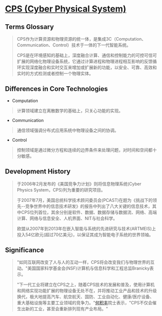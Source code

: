 # [CPS (Cyber Physical System)](https://www.nist.gov/el/cyber-physical-systems)

## Terms Glossary

>CPS作为计算资源和物理资源的统一体，是集成3C（Computation、Communication、Control）技术于一体的下一代智能系统。  
>  
>CPS是在环境感知的基础上，深度融合计算、通信和控制能力的可控可信可扩展的网络化物理设备系统，它通过计算进程和物理进程相互影响的反馈循环实现深度融合和实时交互来增加或扩展新的功能，以安全、可靠、高效和实时的方式检测或者控制一个物理实体。  

## Differences in Core Technologies

- Computation

>计算领域建立在离散数学的基础上，只关心功能的实现。  

- Communication

>通信领域强调分布式应用系统中物理设备之间的协调。  

- Control

>控制领域是通过微分方程和连续的边界条件来处理问题，对时间和空间都十分敏感。  

## Development History

>于2006年2月发布的《美国竞争力计划》则将信息物理系统(Cyber Physics System，CPS)列为重要的研究项目。  
>  
>于2007年7月，美国总统科学技术顾问委员会(PCAST)在题为《挑战下的领先--竞争世界中的信息技术研发》的报告中列出了八大关键的信息技术，其中CPS位列首位，其余分别是软件、数据、数据存储与数据流、网络、高端计算、网络与信息安全、人机界面、NIT与社会科学。  
>  
>欧盟从2007年到2013年在嵌入智能与系统的先进研究与技术(ARTMEIS)上投入54亿欧元(超过70亿美元)，以保证其成为智能电子系统的世界领袖。  

## Significance

>"如同互联网改变了人与人的互动一样，CPS将会改变我们与物理世界的互动。"美国国家科学基金会(NSF)计算机与信息科学和工程总监Branicky表示。  
>  
>"下一代工业将建立在CPS之上，随着CPS技术的发展和普及，使用计算机和网络实现功能扩展的物理设备无处不在，并将推动工业产品和技术的升级换代，极大地提高汽车、航空航天、国防、工业自动化、健康/医疗设备、重大基础设施等主要工业领域的竞争力。"[何积丰]院士表示，"CPS不仅会催生出新的工业，甚至会重新排列现有产业布局。"  

[何积丰]:https://baike.baidu.com/item/%E4%BD%95%E7%A7%AF%E4%B8%B0/5754260?fr=aladdin
